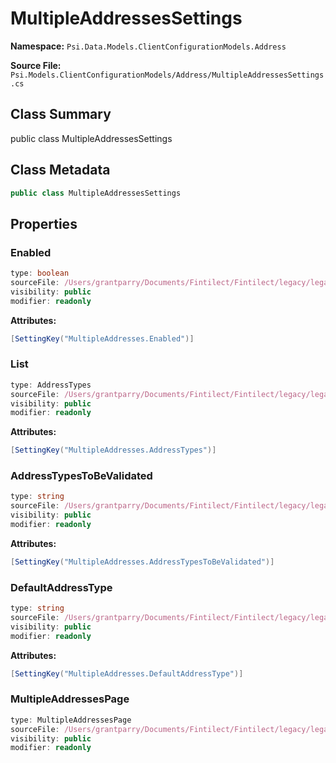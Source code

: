 # MultipleAddressesSettings

**Namespace:** `Psi.Data.Models.ClientConfigurationModels.Address`

**Source File:** `Psi.Models.ClientConfigurationModels/Address/MultipleAddressesSettings.cs`

## Class Summary

public class MultipleAddressesSettings

## Class Metadata

```typescript
public class MultipleAddressesSettings
```

## Properties

### Enabled

```typescript
type: boolean
sourceFile: /Users/grantparry/Documents/Fintilect/Fintilect/legacy/legacy-apis/Psi.Models.ClientConfigurationModels/Address/MultipleAddressesSettings.cs
visibility: public
modifier: readonly
```

**Attributes:**
```csharp
[SettingKey("MultipleAddresses.Enabled")]
```

### List

```typescript
type: AddressTypes
sourceFile: /Users/grantparry/Documents/Fintilect/Fintilect/legacy/legacy-apis/Psi.Models.ClientConfigurationModels/Address/MultipleAddressesSettings.cs
visibility: public
modifier: readonly
```

**Attributes:**
```csharp
[SettingKey("MultipleAddresses.AddressTypes")]
```

### AddressTypesToBeValidated

```typescript
type: string
sourceFile: /Users/grantparry/Documents/Fintilect/Fintilect/legacy/legacy-apis/Psi.Models.ClientConfigurationModels/Address/MultipleAddressesSettings.cs
visibility: public
modifier: readonly
```

**Attributes:**
```csharp
[SettingKey("MultipleAddresses.AddressTypesToBeValidated")]
```

### DefaultAddressType

```typescript
type: string
sourceFile: /Users/grantparry/Documents/Fintilect/Fintilect/legacy/legacy-apis/Psi.Models.ClientConfigurationModels/Address/MultipleAddressesSettings.cs
visibility: public
modifier: readonly
```

**Attributes:**
```csharp
[SettingKey("MultipleAddresses.DefaultAddressType")]
```

### MultipleAddressesPage

```typescript
type: MultipleAddressesPage
sourceFile: /Users/grantparry/Documents/Fintilect/Fintilect/legacy/legacy-apis/Psi.Models.ClientConfigurationModels/Address/MultipleAddressesSettings.cs
visibility: public
modifier: readonly
```
